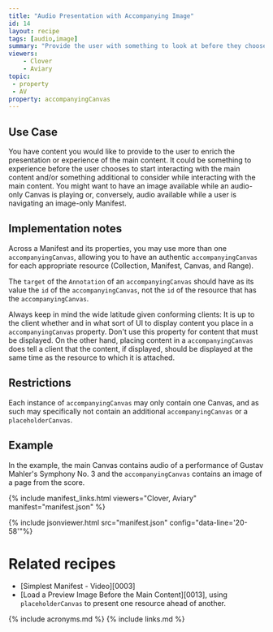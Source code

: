 ```yaml
---
title: "Audio Presentation with Accompanying Image"
id: 14
layout: recipe
tags: [audio,image]
summary: "Provide the user with something to look at before they choose to start interacting with the main content, and/or while they wait for it to load/buffer, and/or while interacting with the main content."
viewers:
    - Clover
    - Aviary
topic: 
 - property
 - AV
property: accompanyingCanvas
---
```


## Use Case

You have content you would like to provide to the user to enrich the presentation or experience of the main content. It could be something to experience before the user chooses to start interacting with the main content and/or something additional to consider while interacting with the main content. You might want to have an image available while an audio-only Canvas is playing or, conversely, audio available while a user is navigating an image-only Manifest.

## Implementation notes

Across a Manifest and its properties, you may use more than one `accompanyingCanvas`, allowing you to have an authentic `accompanyingCanvas` for each appropriate resource (Collection, Manifest, Canvas, and Range).

The `target` of the `Annotation` of an `accompanyingCanvas` should have as its value the `id` of the `accompanyingCanvas`, not the `id` of the resource that has the `accompanyingCanvas`.

Always keep in mind the wide latitude given conforming clients: It is up to the client whether and in what sort of UI to display content you place in a `accompanyingCanvas` property. Don't use this property for content that must be displayed. On the other hand, placing content in a `accompanyingCanvas` does tell a client that the content, if displayed, should be displayed at the same time as the resource to which it is attached.

## Restrictions

Each instance of `accompanyingCanvas` may only contain one Canvas, and as such may specifically not contain an additional `accompanyingCanvas` or a `placeholderCanvas`.

## Example

In the example, the main Canvas contains audio of a performance of Gustav Mahler's Symphony No. 3 and the `accompanyingCanvas` contains an image of a page from the score.

{% include manifest_links.html viewers="Clover, Aviary" manifest="manifest.json" %}

{% include jsonviewer.html src="manifest.json" config="data-line='20-58'"%}

# Related recipes

* [Simplest Manifest - Video][0003]
* [Load a Preview Image Before the Main Content][0013], using `placeholderCanvas` to present one resource ahead of another.

{% include acronyms.md %}
{% include links.md %}
